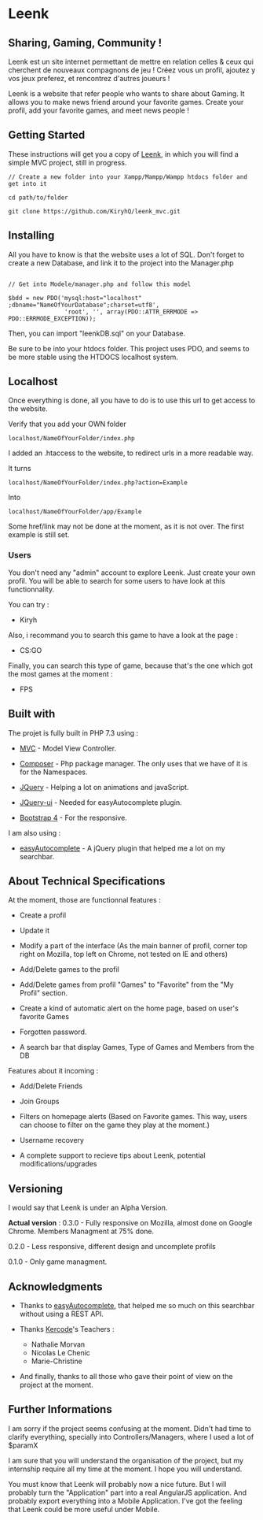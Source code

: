# Leenk 
## Sharing, Gaming, Community !

Leenk est un site internet permettant de mettre en relation celles & ceux qui cherchent de nouveaux compagnons de jeu ! Créez vous un profil, ajoutez y vos jeux preferez, et rencontrez d'autres joueurs !

Leenk is a website that refer people who wants to share about Gaming. It allows you to make news friend around your favorite games. Create your profil, add your favorite games, and meet news people ! 

## Getting Started

These instructions will get you a copy of [Leenk](www.leenk.eu), in which you will find a simple MVC project, still in progress.

```
// Create a new folder into your Xampp/Mampp/Wampp htdocs folder and get into it

cd path/to/folder

git clone https://github.com/KiryhQ/leenk_mvc.git
```



## Installing 

All you have to know is that the website uses a lot of SQL. Don't forget to create a new Database, and link it to the project into the Manager.php

```

// Get into Modele/manager.php and follow this model

$bdd = new PDO('mysql:host="localhost" ;dbname="NameOfYourDatabase";charset=utf8', 
                'root', '', array(PDO::ATTR_ERRMODE => PDO::ERRMODE_EXCEPTION));

```
Then, you can import "leenkDB.sql" on your Database.

Be sure to be into your htdocs folder. This project uses PDO, and seems to be more stable using the HTDOCS localhost system.



## Localhost

Once everything is done, all you have to do is to use this url to get access to the website.

Verify that you add your OWN folder

```
localhost/NameOfYourFolder/index.php

```

I added an .htaccess to the website, to redirect urls in a more readable way.

It turns

```
localhost/NameOfYourFolder/index.php?action=Example
```

Into 

```
localhost/NameOfYourFolder/app/Example
```

Some href/link may not be done at the moment, as it is not over. The first example is still set.

### Users 

You don't need any "admin" account to explore Leenk. Just create your own profil. You will be able to search for some users to have look at this functionnality.

You can try : 

* Kiryh 

Also, i recommand you to search this game to have a look at the page :

* CS:GO 

Finally, you can search this type of game, because that's the one which got the most games at the moment :

* FPS 
## Built with

The projet is fully built in PHP 7.3 using :

* [MVC](https://fr.wikipedia.org/wiki/Mod%C3%A8le-vue-contr%C3%B4leur) - Model View Controller.

* [Composer](https://getcomposer.org/) - Php package manager. The only uses that we have of it is for the Namespaces.

* [JQuery](https://jquery.com/) - Helping a lot on animations and javaScript.

* [JQuery-ui](https://jqueryui.com/) - Needed for easyAutocomplete plugin.

* [Bootstrap 4](https://getbootstrap.com/) - For the responsive.

I am also using : 

* [easyAutocomplete](http://easyautocomplete.com/) - A jQuery plugin that helped me a lot on my searchbar.


## About Technical Specifications 

At the moment, those are functionnal features : 

* Create a profil 

* Update it

* Modify a part of the interface (As the main banner of profil, corner top right on Mozilla, top left on Chrome, not tested on IE and others)

* Add/Delete games to the profil

* Add/Delete games from profil "Games" to "Favorite" from the "My Profil" section.

* Create a kind of automatic alert on the home page, based on user's favorite Games

* Forgotten password.

* A search bar that display Games, Type of Games and Members from the DB

Features about it incoming :

* Add/Delete Friends

* Join Groups

* Filters on homepage alerts (Based on Favorite games. This way, users can choose to filter on the game they play at the moment.)

* Username recovery

* A complete support to recieve tips about Leenk, potential modifications/upgrades



## Versioning

I would say that Leenk is under an Alpha Version.

**Actual version** : 0.3.0 - Fully responsive on Mozilla, almost done on Google Chrome. Members Managment at 75% done.

0.2.0 - Less responsive, different design and uncomplete profils

0.1.0 - Only game managment.


## Acknowledgments

* Thanks to [easyAutocomplete](http://easyautocomplete.com/), that helped me so much on this searchbar without using a REST API. 

* Thanks [Kercode](http://www.kercode.fr)'s Teachers :
    * Nathalie Morvan
    * Nicolas Le Chenic
    * Marie-Christine 
* And finally, thanks to all those who gave their point of view on the project at the moment. 

## Further Informations

I am sorry if the project seems confusing at the moment. Didn't had time to clarify everything, specially into Controllers/Managers, where I used a lot of $paramX

I am sure that you will understand the organisation of the project, but my internship require all my time at the moment. I hope you will understand.

You must know that Leenk will probably now a nice future. But I will probably turn the "Application" part into a real AngularJS application. And probably export everything into a Mobile Application. I've got the feeling that Leenk could be more useful under Mobile.

